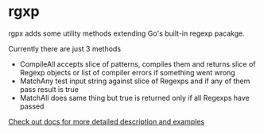 # rgxp

rgpx adds some utility methods extending Go's built-in regexp pacakge.

Currently there are just 3 methods

- CompileAll accepts slice of patterns, compiles them and returns slice of Regexp objects  or list of compiler errors if something went wrong
- MatchAny test input string against slice of Regexps and if any of them pass result is true
- MatchAll does same thing but true is returned only if all Regexps have passed

[Check out docs for more detailed description and examples](https://godoc.org/github.com/duffpl/go-rgxp)
